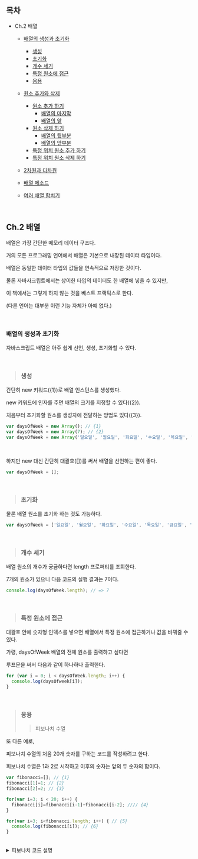 ## 목차

- Ch.2 배열
  
  - [배열의 생성과 초기화](#배열의-생성과-초기화)
    - [생성](#생성)
    - [초기화](#초기화)
    - [개수 세기](#개수-세기)
    - [특정 원소에 접근](#특정-원소에-접근)
    - [응용](#응용)

  - [원소 추가와 삭제](#원소-추가와-삭제)
    - [원소 추가 하기](#원소-추가-하기)
      - [배열의 마지막](#배열의-마지막)
      - [배열의 앞](#배열의-앞)
    - [원소 삭제 하기](#원소-삭제-하기)
      - [배열의 뒷부분](#배열의-뒷부분)
      - [배열의 앞부분](#배열의-앞부분)
    - [특정 위치 원소 추가 하기](#특정-위치-원소-추가-하기)
    - [특정 위치 원소 삭제 하기](#특정-위치-원소-삭제-하기)
  - [2차원과 다차원](#2차원과-다차원)
  - [배열 메소드](#배열-메소드)
  - [여러 배열 합치기](#여러-배열-합치기)

<br />

## Ch.2 배열

배열은 가장 간단한 메모리 데이터 구조다.

거의 모든 프로그래밍 언어에서 배열은 기본으로 내장된 데이터 타입이다.

배열은 동일한 데이터 타입의 값들을 연속적으로 저장한 것이다.

물론 자바사크립트에서는 상이한 타입의 데이터도 한 배열에 넣을 수 있지만,

이 책에서는 그렇게 하지 않는 것을 베스트 프랙틱스로 한다.

(다른 언어는 대부분 이런 기능 자체가 아예 없다.)

<br />

### 배열의 생성과 초기화

자바스크립트 배열은 아주 쉽게 선언, 생성, 초기화할 수 있다.

<br />

> ### 생성

간단히 new 키워드({1})로 배열 인스턴스를 생성했다.

new 키워드에 인자를 주면 배열의 크기를 지정할 수 있다({2}).

처음부터 초기화할 원소를 생성자에 전달하는 방법도 있다({3}).

```js
var daysOfWeek = new Array(); // {1}
var daysOfWeek = new Array(7); // {2}
var daysOfWeek = new Array('일요일', '월요일', '화요일', '수요일', '목요일', '금요일', '토요일'); // {3}
```

<br />

하지만 new 대신 간단히 대괄호([])를 써서 배열을 선언하는 편이 좋다.

```js
var daysOfWeek = [];
```

<br />

> ### 초기화

물론 배열 원소를 초기화 하는 것도 가능하다.

```js
var daysOfWeek = ['일요일', '월요일', '화요일', '수요일', '목요일', '금요일', '토요일'];
```

<br />

> ### 개수 세기

배열 원소의 개수가 궁금하다면 length 프로퍼티를 조회한다.

7개의 원소가 있으니 다음 코드의 실행 결과는 7이다.

```js
console.log(daysOfWeek.length); // => 7
```

<br />

> ### 특정 원소에 접근

대괄호 안에 숫자형 인덱스를 넣으면 배열에서 특정 원소에 접근하거나 값을 바꿔줄 수 있다.

가령, daysOfWeek 배열의 전체 원소를 출력하고 싶다면

루프문을 써서 다음과 같이 하나하나 출력한다.

```js
for (var i = 0; i < daysOfWeek.length; i++) {
  console.log(daysOfweek[i]);
}
```

<br />

> ### 응용
>> 피보나치 수열

또 다른 예로,

피보나치 수열의 처음 20개 숫자를 구하는 코드를 작성하려고 한다.

피보나치 수열은 1과 2로 시작하고 이후의 숫자는 앞의 두 숫자의 합이다.

```js
var fibonacci=[]; // {1}
fibonacci[1]=1; // {2}
fibonacci[2]=2; // {3}

for(var i=3; i < 20; i++) {
  fibonacci[i]=fibonacci[i-1]+fibonacci[i-2]; //// {4}
}

for(var i=3; i<fibonacci.length; i++) { // {5}
  console.log(fibonacci[i]); // {6}
}
```

<br />

<details>
<summary>피보나치 코드 설명</summary>
<div markdown="1">

<br />
  
{1} : 배열 선언

{2},{3} : 피보나치 수열의 처음 두 숫자 1, 2를 배열의 두/세번째 원소에 각각 할당한다.

(자바스크립트 배열의 인덱스는 항상 0부터 시작하고,

피보나치 수열에서 0번째는 존재하지 않으니 건너 뛰는 것)

{4} : 루프문 배열의 이전 원소 2개를 더하고 그 결과를 현재 원소에 세팅하는 일을 반복한다.

{6} : 완성된 수열을 콘솔에서 확인하기위해

{5} : 다시 처음부터 루프를 돌린다.
  
<br />

### 원소 추가와 삭제

배열의 원소 추가/삭제는 조금 까다롭다.

<br />

0 ~ 9 까지 정수가 나열 된 numbers 배열을 예로 들어보자.

```js
var numbers = [0, 1, 2, 3, 4, 5, 6, 7, 8, 9];
```

<br />

> ### 원소 추가 하기

> #### 배열의 마지막

위 배열에서 새 원소(10)를 추가하려면, 가장 마지막 인덱스에 원하는 값을 할당한다.

```js
numbers[numbers.length] = 10;
```

<br />

push 메소드를 이용해 배열의 마지막 위치에 새 원소를 추가하는 방법도 있다.

추가할 원소를 인자에 원하는 만큼 넘겨주면 된다.

아래와 같이 push 메소드를 사용하게 되면

numbers 배열에는 0 ~ 13 까지의 숫자들이 담겨 있을 것 이다.

```js
numbers.push(11);
numbers.push(12, 13);
```

<br />

> #### 배열의 앞

배열의 마지막이 아니라 앞부분에 새 원소를 추가하려면,

기존에 들어 있던 원소를 전부 우측으로 한 칸씩 이동시켜 첫 번째 위치를 비워놔야 할 것이다.

아래 코드를 보자.

<br />

for 문으로 마지막 위치 + 1(길이) 부터 모든 원소를 순회하면서

이전 원소를 새로운 위치로 옮기고,

마지막에 새로운 값(-1)을 첫 번째 위치에 할당한다.

```js
for (var i=numbers.length; i>=0; i--){
  numbers[i] = numbers[i-1];
}
numbers[0] = -1;
```

<br />

다른 방법도 있다.

자바스크립트에는 Array.unshift라는 메소드가 있는데, 배열 앞부분에 삽일할 값(들)을 인자로 넘겨준다.

<br />

아래 코드에서 unshift 메소드는 -2를, 그리고 -3과 -4를 차례대로 numbers 배열 전단에 추가한다.

실행 결과, 배열에는 -4 ~ 13의 숫자가 들어간다.

```js
numbers.unshift(-2);
numbers.unshift(-4, -3);
```

<br />

> ### 원소 삭제 하기

> #### 배열의 뒷부분

배열 뒷부분의 값을 삭제하려면 pop 메소드를 사용하면 된다.

실행 결과 13이 빠지면서 배열에 포함된 숫자는 -4 ~ 12이고,

배열의 크기는 17이다.

```js
numbers.pop();
```

<br />

> #### 배열의 앞부분

배열 앞부분 값을 없애려면 다음 코드처럼 한다.

실행 결과 모든 원소를 한 칸씩 좌측으로 옮기게 되는데,

배열의 크기는 여전히 17로 남게된다.

배열에 잉여 원소(값은 undifined)가 발생했다는 뜻이다.

```js
for (var i=0; i<numbers.length; i++){
  numbers[i] = numbers[i+1];
}
```

<br />

루프내 코드가 마지막으로 실행될 때 i+1은 존재하지 않는 위치를 참조한다.

(일부 언어에서는 이런 경우 예외를 던지고 numbers.length - 1에서 루프를 중단함)

이말은 즉슨 배열의 원래 값들이 실제로 삭제 된 것이 아닌,

덮어씌워져 있다는 것 이다. 

(배열의 길이가 동일하고 잉여 원소 undifined가 만들어 졌기 때문)

<br />

따라서, 어떤 원소를 배열 앞부분부터 정말 지우고 싶다면 shift 메소드를 사용해야 한다.

실행 결과 배열의 길이는 16, 값은 -3 ~ 12가 되는 걸 알 수 있다.

```js
numbers.shift();
```

<br />

> ### 특정 위치 원소 추가 하기

<br />

특정 위치에 원소를 추가하고 싶다면,

splice 메소드를 사용하면 된다.

<br />

첫 번째 인자는 원소를 추가/삭제 하려는 위치(인덱스),

두 번째 인자는 식제할 원소의 개수다. (개수가 0이면 원소를 삭제하지 않겠다는 뜻)

세 번쨰 인자 이후로는 배열에 추가할 원소들을 나열하면 된다.

실행결과 -3, 111, 222, -2 ~ 12가 된다.

```js
numbers.splice(1, 0, 111, 222)
```

<br />

> ### 특정 위치 원소 삭제 하기

<br />

특정 위치에 원소를 삭제하는 방법도 위와 같다.

splice 메소드를 사용하면 된다.

어디서부터 삭제할지,

몇 개의 원소를 삭제할지(개수)를 인자로 넘겨주면 된다.

<br />

이 코드는 인덱스 5에서 시작되는 3개의 원소를 날린다.

즉, 삭제되는 원소는 numbers[0], numbers[1], numbers[2] 이다.

실행 결과 -3, 111, 222, -2, -1, 3 ~ 12가 된다.

```js
numbers.splice(5, 3);
```

<br />

> ### 2차원과 다차원

2일동안 측정한 온도가 있다고 해보자.

<br />

아래 코드를 보고 어떤 생각이 드는가?

이 코드는 별로 좋지 못한 코드이다.

코드를 더 나은 코드로 바꾸기 위해선 어떤 방법이 있을까?

```js
var averageTempDay1 = [72, 75, 79, 79, 81, 81];
var averageTempDay2 = [81, 79, 75, 75, 73, 72];
```

<br />

바로 행렬(2차원 배열)을 사용하는 방법이다.

2차원 배열을 사용하면 행에 날짜를, 열에 매 시간 측정 온도를 각각 저장할 수 있다.

```js
var averageTemp = [];
averageTemp[0] = [72, 75, 79, 79, 81, 81];
averageTemp[1] = [81, 79, 75, 75, 73, 72];
```

<br />

자바스크립트는 1차원 배열만 지원할 뿐 행렬 기능은 따로 없다.

하지만 배열의 배열이라는 관점에서 본다면

행렬이나 다차원 배열을 구현하는데 문제가 없다.

위의 코드를 다음과 같이 바꿔쓸 수 있다.

```js
// 1일째
averageTemp[0] = []; // 값을 초기화
averageTemp[0][0] = 72;
averageTemp[0][1] = 75;
averageTemp[0][2] = 79;
averageTemp[0][3] = 79;
averageTemp[0][4] = 81;
averageTemp[0][5] = 81;

// 2일째
averageTemp[1] = []; // 값을 초기화
averageTemp[1][0] = 81;
averageTemp[1][1] = 79;
averageTemp[1][2] = 75;
averageTemp[1][3] = 75;
averageTemp[1][4] = 73;
averageTemp[1][5] = 72;
```

<br />

해당 코드를 표로 나타내 보면 아래와 같다.

행은 날짜를, 열은 그날의 매 시간을 나타내며, 저장된 값은 측정된 온도다.

|72|75|79|79|81|81|
|81|79|75|75|73|73|

<br />

행렬의 내용을 확인해보고 싶을 때 쓸 수 있는 콘솔 출력함수를 함들어두면 나중에 편리하다.

전체 행과 열을 순회하려고 for 루프를 중첩했다.

여기서 i는 행, j는 열을 각각 가리킨다.

```js
function printMatrix(myMatrix) {
  for (var i = 0; i < myMatrix.length; i++) {
    for (var j = 0; j < myMatrix[i].length; j++) {
      console.log(myMatrix[i][j]);
    }
  }
}
```

<br />

averageTemp 행렬의 내용을 직접 확인해보자.

```js
printMatrix(averageTemp);
```

<br />

3차원 이상의 다차원 배열도 가능하다.

예를 들어, 3 X 3 행렬을 만들어 각 셀에

i(행) + j(열) + z(깊이) 값을 저장하는 코드를 작성해보자.

```js
var matrix3x3x3 = [];

for (var i = 0; i < 3; i++) {
  matrix3x3x3[i] = [];
  for (var j = 0; j < 3; j++) {
    matrix3x3x3[i][j] = [];
    for (var z = 0; z < 3; z++) {
      matrix3x3x3[i][j][z] = i + j + z;
    }
  }
}
  ```

<br />

3차원 행렬의 내용은 다음과 같이 확인할 수 있다.

```js
for (var i = 0; i < matrix3x3x3.length; i++) {
  for (var j = 0; j < matrix3x3x3[i].length; j++) {
    for (var z = 0; z < matrix3x3x3[i][j].length; z++) {
      console.log(matrix3x3x3[i][j][z]);
    }
  }
}
```

<br />

> ### 배열 메소드

자바스크립트 배열은 여타 언어의 기본 배열보다 더 많은 기능을 갖고 있다.

덕분에 코딩 시 배열 중간에 원소를 추가/삭제하는 등의 함수를 구현하지 않아도 된다.

아래 표는 많이 쓰이는 배열 객체 메소드를 간단히 정리한 것이다.

<br />

|:메소드:|:설명:|
|---|---|
|concat| 다수의 배열을 합치고, 병합된 배열의 사본을 반환한다.|
|every| false가 반환되기 전까지 배열의 각 원소별로 함수를 호출한다.|
|filter| 지정된 함수의 결과 값을 true로 만드는 원소들로만 구성된 별도의 배열을 반환한다.|
|forEach| 배열의 각 원소별로 지정된 함수를 실행한다.|
|join| 배열 원소 전부를 하나의 문자열로 합친다.|
|indexOf| 특정 원소의 인덱스를 찾아 반환한다.|
|lastIndexOf| 검색 조건에 부합하는, 가장 마지막에 위치한 원소를 찾아 그 인덱스를 반환한다.|
|map| 배열의 각 원소별로 지정된 함수를 실행한 결과로 구성된 새로운 배열을 반환한다.|
|reverse| 배열의 원소 순서를 거꾸로 바꾼다.|
|slice| 지정된 인덱스부터 우너소를 잘라 새로운 배열을 반환한다.|
|some| 지정된 함수의 결과 값을 true로 만드는 원소 각각을 전달한다.|
|sort| 배열의 원소를 알파벳순으로, 또는 지정된 함수에 따른 순서로 정렬한다.|
|toString| 배열을 문자열로 바꾸어 반환한다.|
|valueOf| toString 메소드와 같다. 배열을 문자열로 반환한다.|

<br />

> ### 여러 배열 합치기

다수의 배열을 하나로 합쳐야 할 때가 있다.

각 배열을 루프로 반복해서 원소를 하나하나 결과 배열에 담는 것도 방법이겠지만,

concat 메소드가 다행히도 이 작업을 대신한다.

<br />

병합할 배열이나 객체/원소는 몇 개가 되었든 인자로 넘겨주기만 하면 넘긴 순서 그대로 합쳐진다.

아래 코드에서는 먼저 zero가 negativeNumbers에 병합되고,

그 다음 positiveNumbers가 병합된다.

결국 numbers 배열은 -3, -2, -1, 0, 1, 2, 3 이다.

```js
var zero = 0;
var positiveNumbers = [1, 2, 3];
var negativeNumbers = [-3, -2, -1];
var numbers = negativeNumbers.concat(zero, positiveNumbers);
```

<br />



<br />



<br />



<br />



<br />



<br />



<br />


<br />



<br />



<br />


<br />